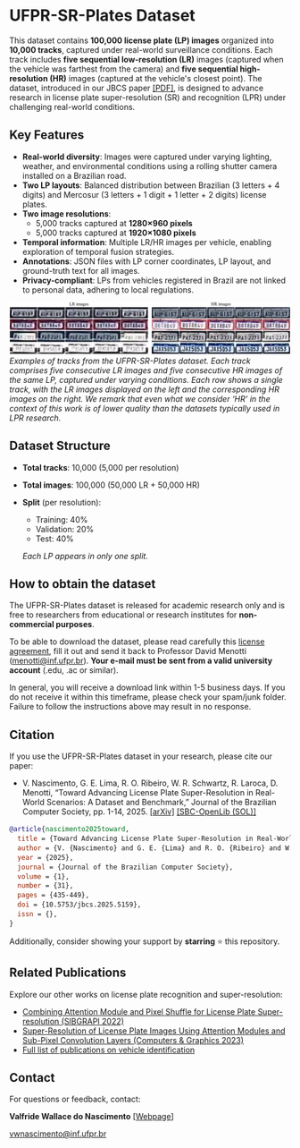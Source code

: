 # UFPR-SR-Plates Dataset

This dataset contains **100,000 license plate (LP) images** organized into **10,000 tracks**, captured under real-world surveillance conditions. Each track includes **five sequential low-resolution (LR)** images (captured when the vehicle was farthest from the camera) and **five sequential high-resolution (HR)** images (captured at the vehicle's closest point). The dataset, introduced in our JBCS paper [[PDF]](https://raysonlaroca.github.io/papers/nascimento2025toward-published.pdf), is designed to advance research in license plate super-resolution (SR) and recognition (LPR) under challenging real-world conditions.

## Key Features
- **Real-world diversity**: Images were captured under varying lighting, weather, and environmental conditions using a rolling shutter camera installed on a Brazilian road.
- **Two LP layouts**: Balanced distribution between Brazilian (3 letters + 4 digits) and Mercosur (3 letters + 1 digit + 1 letter + 2 digits) license plates.
- **Two image resolutions**: 
  - 5,000 tracks captured at **1280×960 pixels**
  - 5,000 tracks captured at **1920×1080 pixels**
- **Temporal information**: Multiple LR/HR images per vehicle, enabling exploration of temporal fusion strategies.
- **Annotations**: JSON files with LP corner coordinates, LP layout, and ground-truth text for all images.
- **Privacy-compliant**: LPs from vehicles registered in Brazil are not linked to personal data, adhering to local regulations.

![Dataset Examples](./media/carssrplates1.png)  
*Examples of tracks from the UFPR-SR-Plates dataset. Each track comprises five consecutive LR images and five consecutive HR images of the
same LP, captured under varying conditions. Each row shows a single track, with the LR images displayed on the left and the corresponding HR images on
the right. We remark that even what we consider ‘HR’ in the context of this work is of lower quality than the datasets typically used in LPR research.*

## Dataset Structure
- **Total tracks**: 10,000 (5,000 per resolution)
- **Total images**: 100,000 (50,000 LR + 50,000 HR)
- **Split** (per resolution):
  - Training: 40%
  - Validation: 20%
  - Test: 40%
    
  *Each LP appears in only one split.*

## How to obtain the dataset
The UFPR-SR-Plates dataset is released for academic research only and is free to researchers from educational or research institutes for **non-commercial purposes**.

To be able to download the dataset, please read carefully this [license agreement](media/license_agreement.pdf), fill it out and send it back to Professor David Menotti (menotti@inf.ufpr.br). **Your e-mail must be sent from a valid university account** (.edu, .ac or similar).

In general, you will receive a download link within 1-5 business days. If you do not receive it within this timeframe, please check your spam/junk folder. Failure to follow the instructions above may result in no response.

## Citation
If you use the UFPR-SR-Plates dataset in your research, please cite our paper:

* V. Nascimento, G. E. Lima, R. O. Ribeiro, W. R. Schwartz, R. Laroca, D. Menotti, “Toward Advancing License Plate Super-Resolution in Real-World Scenarios: A Dataset and Benchmark,” Journal of the Brazilian Computer Society, pp. 1-14, 2025. [[arXiv]](https://arxiv.org/abs/2505.06393) [[SBC-OpenLib (SOL)]](https://doi.org/10.5753/jbcs.2025.5159)

```bibtex
@article{nascimento2025toward,
  title = {Toward Advancing License Plate Super-Resolution in Real-World Scenarios: A Dataset and Benchmark},
  author = {V. {Nascimento} and G. E. {Lima} and R. O. {Ribeiro} and W. R. {Schwartz} and R. {Laroca} and D. {Menotti}},
  year = {2025},
  journal = {Journal of the Brazilian Computer Society},
  volume = {1},
  number = {31},
  pages = {435-449},
  doi = {10.5753/jbcs.2025.5159},
  issn = {},
}
```

Additionally, consider showing your support by **starring** :star: this repository.

## Related Publications
Explore our other works on license plate recognition and super-resolution:
- [Combining Attention Module and Pixel Shuffle for License Plate Super-resolution (SIBGRAPI 2022)](https://ieeexplore.ieee.org/document/9991753)
- [Super-Resolution of License Plate Images Using Attention Modules and Sub-Pixel Convolution Layers (Computers & Graphics 2023)](https://www.sciencedirect.com/science/article/pii/S0097849323000602?via%3Dihub)
- [Full list of publications on vehicle identification](https://scholar.google.com/scholar?hl=pt-BR&as_sdt=0%2C5&as_ylo=2018&q=allintitle%3A+plate+OR+license+OR+vehicle+author%3A%22David+Menotti%22&btnG=)

## Contact
For questions or feedback, contact:

**Valfride Wallace do Nascimento** [[Webpage](https://www.inf.ufpr.br/vwnascimento/)]

[vwnascimento@inf.ufpr.br](mailto:email@example.com)
